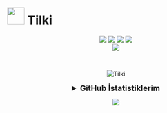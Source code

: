  # <img src="https://cdn.discordapp.com/avatars/1087790283573444760/a59fd9ce96dcac796bd6e92fc4c77d2c.png?size=2048?width=413&height=413" width="40px"> Tilki


<p align="center">  
 <a href="https://www.youtube.com/@codetilki" target"blank_"><img src="https://img.shields.io/badge/tilki%20-ff0000.svg?&style=for-the-badge&logo=youtube&logoColor=white"></a>
 <a href="https://github.com/codetilki" target"blank_"><img src="https://img.shields.io/badge/Tilki%20-191717.svg?&style=for-the-badge&logo=github&logoColor=white"></a>
  <a href="https://discord.com/users/1087790283573444760" target"blank_"><img src="https://img.shields.io/badge/tilki%20-7289DA.svg?&style=for-the-badge&logo=discord&logoColor=white"></a>
<a href="https://www.npmjs.com/~tilki"><img src="https://img.shields.io/badge/Tilki%20-191717.svg?&style=for-the-badge&logo=npm&logoColor=white" /></a>
<br>
 <a href="https://tilki.neocities.org/discord" target"blank_"><img src="https://img.shields.io/discord/1097151319174807552?style=for-the-badge&color=7289da&label=tilki&logo=fox&logoColor=white">
 </a>

</p>
<br>
<p align="center">
<img src="https://count.getloli.com/get/@codetilki?theme=moebooru" alt="Tilki" />
 </p>
<details align="center">
  <summary style="font-weight: bold; font-size: 18px">GitHub İstatistiklerim</summary>
<img src="https://github-readme-stats.vercel.app/api?username=codetilki&bg_color=30,e96443,904e95&title_color=fff&text_color=fff">
 </details>
 <p align="center">
 <a href="https://www.buymeacoffee.com/codetilki">
 <img src="https://img.buymeacoffee.com/button-api/?text=Buymeacoffee&emoji=&slug=codetilki&button_colour=FFDD00&font_colour=000000&font_family=Comic&outline_colour=000000&coffee_colour=ffffff">
 </a>
 </p>
